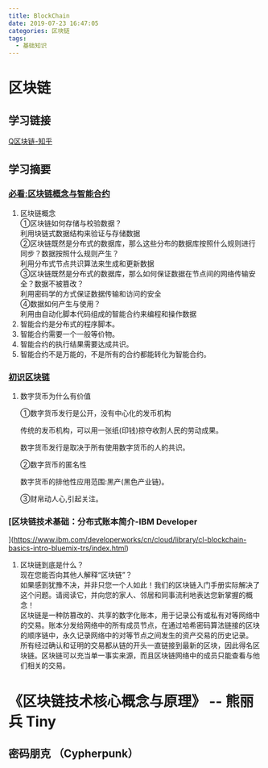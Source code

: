 ```yaml
---
title: BlockChain
date: 2019-07-23 16:47:05
categories: 区块链
tags:
  - 基础知识
---
```


# 区块链
## 学习链接
[Q区块链-知乎](https://zhuanlan.zhihu.com/c_1005861027501768704)  

## 学习摘要
### [必看:区块链概念与智能合约](https://zhuanlan.zhihu.com/p/40649384)
1. 区块链概念  
①区块链如何存储与校验数据？  
利用块链式数据结构来验证与存储数据  
②区块链既然是分布式的数据库，那么这些分布的数据库按照什么规则进行同步？数据按照什么规则产生？  
利用分布式节点共识算法来生成和更新数据  
③区块链既然是分布式的数据库，那么如何保证数据在节点间的网络传输安全？数据不被篡改？  
利用密码学的方式保证数据传输和访问的安全  
④数据如何产生与使用？  
利用由自动化脚本代码组成的智能合约来编程和操作数据  
2. 智能合约是分布式的程序脚本。
3. 智能合约需要一个一般等价物。
4. 智能合约的执行结果需要达成共识。
5. 智能合约不是万能的，不是所有的合约都能转化为智能合约。

### [初识区块链](https://zhuanlan.zhihu.com/p/41283923)
1. 数字货币为什么有价值
   
   ①数字货币发行是公开，没有中心化的发币机构

   传统的发币机构，可以用一张纸(印钱)掠夺收割人民的劳动成果。

   数字货币发行是取决于所有使用数字货币的人的共识。

   ②数字货币的匿名性

   数字货币的排他性应用范围:黑产(黑色产业链)。

   ③财帛动人心,引起关注。



### [区块链技术基础：分布式账本简介-IBM Developer
](https://www.ibm.com/developerworks/cn/cloud/library/cl-blockchain-basics-intro-bluemix-trs/index.html)

1. 区块链到底是什么？  
现在您能否向其他人解释“区块链”？  
如果感到犹豫不决，并非只您一个人如此！我们的区块链入门手册实际解决了这个问题。请阅读它，并向您的家人、邻居和同事流利地表达您新掌握的概念！  
区块链是一种防篡改的、共享的数字化账本，用于记录公有或私有对等网络中的交易。账本分发给网络中的所有成员节点，在通过哈希密码算法链接的区块的顺序链中，永久记录网络中的对等节点之间发生的资产交易的历史记录。  
所有经过确认和证明的交易都从链的开头一直链接到最新的区块，因此得名区块链。区块链可以充当单一事实来源，而且区块链网络中的成员只能查看与他们相关的交易。



# 《区块链技术核心概念与原理》 -- 熊丽兵 Tiny
## 密码朋克 （Cypherpunk）
